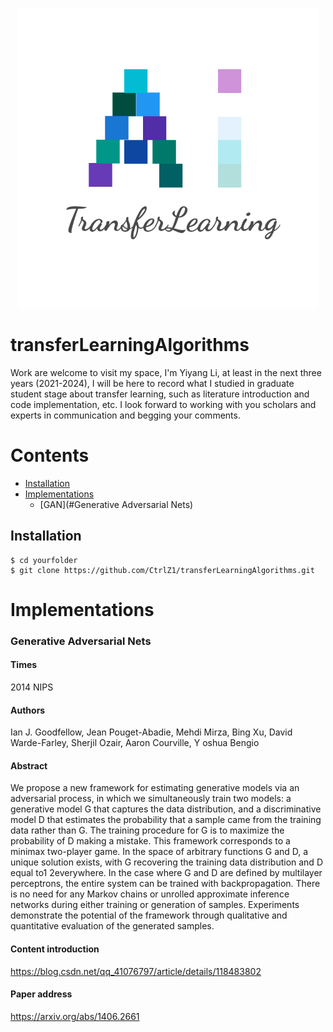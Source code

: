 <p align="center"><img src="images/logo.png" width="480"\></p>

# transferLearningAlgorithms

Work are welcome to visit my space, I'm Yiyang Li, at least in the next three years (2021-2024), I will be here to record what I studied in graduate student stage about transfer learning, such as literature introduction and code implementation, etc. I look forward to working with you scholars and experts in communication and begging your comments.

# Contents

- [Installation](#installation)
- [Implementations](#Implementations)
  - [GAN](#Generative Adversarial Nets)

## Installation

```
$ cd yourfolder
$ git clone https://github.com/CtrlZ1/transferLearningAlgorithms.git
```

# Implementations

### Generative Adversarial Nets

#### Times

2014 NIPS

#### Authors

Ian J. Goodfellow, Jean Pouget-Abadie, Mehdi Mirza, Bing Xu, David Warde-Farley,
Sherjil Ozair, Aaron Courville, Y oshua Bengio

#### Abstract

We propose a new framework for estimating generative models via an adversarial 
process, in which we simultaneously train two models: a generative model G that 
captures the data distribution, and a discriminative model D that estimates the 
probability that a sample came from the training data rather than G. The 
training procedure for G is to maximize the probability of D making a mistake. 
This framework corresponds to a minimax two-player game. In the space of 
arbitrary functions G and D, a unique solution exists, with G recovering the 
training data distribution and D equal to1 2everywhere. In the case where G and 
D are defined by multilayer perceptrons, the entire system can be trained with 
backpropagation. There is no need for any Markov chains or unrolled approximate 
inference networks during either training or generation of samples. Experiments 
demonstrate the potential of the framework through qualitative and quantitative 
evaluation of the generated samples.

#### Content introduction

https://blog.csdn.net/qq_41076797/article/details/118483802

#### Paper address

https://arxiv.org/abs/1406.2661
